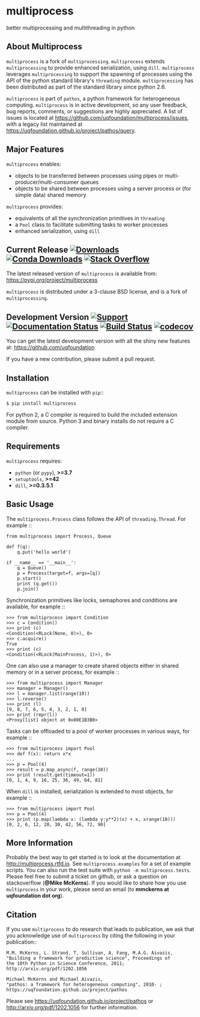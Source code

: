 multiprocess
============
better multiprocessing and multithreading in python

About Multiprocess
------------------
``multiprocess`` is a fork of ``multiprocessing``. ``multiprocess`` extends ``multiprocessing`` to provide enhanced serialization, using `dill`. ``multiprocess`` leverages ``multiprocessing`` to support the spawning of processes using the API of the python standard library's ``threading`` module. ``multiprocessing`` has been distributed as part of the standard library since python 2.6.

``multiprocess`` is part of ``pathos``,  a python framework for heterogeneous computing.
``multiprocess`` is in active development, so any user feedback, bug reports, comments,
or suggestions are highly appreciated.  A list of issues is located at https://github.com/uqfoundation/multiprocess/issues, with a legacy list maintained at https://uqfoundation.github.io/project/pathos/query.


Major Features
--------------
``multiprocess`` enables:

* objects to be transferred between processes using pipes or multi-producer/multi-consumer queues
* objects to be shared between processes using a server process or (for simple data) shared memory

``multiprocess`` provides:

* equivalents of all the synchronization primitives in ``threading``
* a ``Pool`` class to facilitate submitting tasks to worker processes
* enhanced serialization, using ``dill``


Current Release
[![Downloads](https://static.pepy.tech/personalized-badge/multiprocess?period=total&units=international_system&left_color=grey&right_color=blue&left_text=pypi%20downloads)](https://pepy.tech/project/multiprocess)
[![Conda Downloads](https://img.shields.io/conda/dn/conda-forge/multiprocess?color=blue&label=conda%20downloads)](https://anaconda.org/conda-forge/multiprocess)
[![Stack Overflow](https://img.shields.io/badge/stackoverflow-get%20help-black.svg)](https://stackoverflow.com/questions/tagged/multiprocess)
---------------
The latest released version of ``multiprocess`` is available from:
    https://pypi.org/project/multiprocess

``multiprocess`` is distributed under a 3-clause BSD license, and is a fork of ``multiprocessing``.


Development Version
[![Support](https://img.shields.io/badge/support-the%20UQ%20Foundation-purple.svg?style=flat&colorA=grey&colorB=purple)](http://www.uqfoundation.org/pages/donate.html)
[![Documentation Status](https://readthedocs.org/projects/multiprocess/badge/?version=latest)](https://multiprocess.readthedocs.io/en/latest/?badge=latest)
[![Build Status](https://travis-ci.com/uqfoundation/multiprocess.svg?label=build&logo=travis&branch=master)](https://travis-ci.com/github/uqfoundation/multiprocess)
[![codecov](https://codecov.io/gh/uqfoundation/multiprocess/branch/master/graph/badge.svg)](https://codecov.io/gh/uqfoundation/multiprocess)
-------------------
You can get the latest development version with all the shiny new features at:
    https://github.com/uqfoundation

If you have a new contribution, please submit a pull request.


Installation
------------
``multiprocess`` can be installed with ``pip``::

    $ pip install multiprocess

For python 2, a C compiler is required to build the included extension module from source. Python 3 and binary installs do not require a C compiler.


Requirements
------------
``multiprocess`` requires:

* ``python`` (or ``pypy``), **>=3.7**
* ``setuptools``, **>=42**
* ``dill``, **>=0.3.5.1**


Basic Usage
-----------
The ``multiprocess.Process`` class follows the API of ``threading.Thread``.
For example ::

    from multiprocess import Process, Queue

    def f(q):
        q.put('hello world')

    if __name__ == '__main__':
        q = Queue()
        p = Process(target=f, args=[q])
        p.start()
        print (q.get())
        p.join()

Synchronization primitives like locks, semaphores and conditions are
available, for example ::

    >>> from multiprocess import Condition
    >>> c = Condition()
    >>> print (c)
    <Condition(<RLock(None, 0)>), 0>
    >>> c.acquire()
    True
    >>> print (c)
    <Condition(<RLock(MainProcess, 1)>), 0>

One can also use a manager to create shared objects either in shared
memory or in a server process, for example ::

    >>> from multiprocess import Manager
    >>> manager = Manager()
    >>> l = manager.list(range(10))
    >>> l.reverse()
    >>> print (l)
    [9, 8, 7, 6, 5, 4, 3, 2, 1, 0]
    >>> print (repr(l))
    <Proxy[list] object at 0x00E1B3B0>

Tasks can be offloaded to a pool of worker processes in various ways,
for example ::

    >>> from multiprocess import Pool
    >>> def f(x): return x*x
    ...
    >>> p = Pool(4)
    >>> result = p.map_async(f, range(10))
    >>> print (result.get(timeout=1))
    [0, 1, 4, 9, 16, 25, 36, 49, 64, 81]

When ``dill`` is installed, serialization is extended to most objects,
for example ::

    >>> from multiprocess import Pool
    >>> p = Pool(4)
    >>> print (p.map(lambda x: (lambda y:y**2)(x) + x, xrange(10)))
    [0, 2, 6, 12, 20, 30, 42, 56, 72, 90]


More Information
----------------
Probably the best way to get started is to look at the documentation at
http://multiprocess.rtfd.io. See ``multiprocess.examples`` for a set of example
scripts. You can also run the test suite with ``python -m multiprocess.tests``.
Please feel free to submit a ticket on github, or ask a question on
stackoverflow (**@Mike McKerns**).  If you would like to share how you use
``multiprocess`` in your work, please send an email (to **mmckerns at uqfoundation dot org**).


Citation
--------
If you use ``multiprocess`` to do research that leads to publication, we ask that you
acknowledge use of ``multiprocess`` by citing the following in your publication::

    M.M. McKerns, L. Strand, T. Sullivan, A. Fang, M.A.G. Aivazis,
    "Building a framework for predictive science", Proceedings of
    the 10th Python in Science Conference, 2011;
    http://arxiv.org/pdf/1202.1056

    Michael McKerns and Michael Aivazis,
    "pathos: a framework for heterogeneous computing", 2010- ;
    https://uqfoundation.github.io/project/pathos

Please see https://uqfoundation.github.io/project/pathos or
http://arxiv.org/pdf/1202.1056 for further information.

